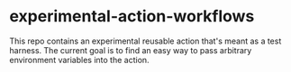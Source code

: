 # experimental-action-workflows

This repo contains an experimental reusable action that's meant as a test harness.
The current goal is to find an easy way to pass arbitrary environment variables into the action.
